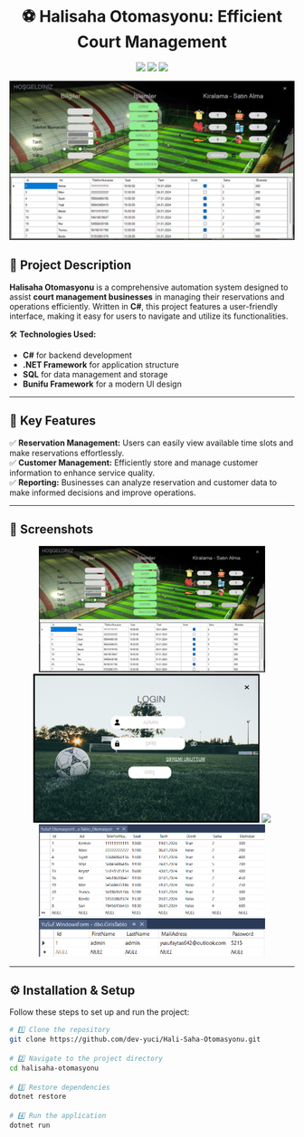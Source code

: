 <h1 align="center">⚽ Halisaha Otomasyonu: Efficient Court Management</h1>

<p align="center">
  <img src="https://img.shields.io/github/languages/top/dev-yuci/Hali-Saha-Otomasyonu?style=for-the-badge">
  <img src="https://img.shields.io/github/repo-size/dev-yuci/Hali-Saha-Otomasyonu?style=for-the-badge">
  <img src="https://img.shields.io/github/stars/dev-yuci/Hali-Saha-Otomasyonu?style=for-the-badge">
</p>

<p align="center">
  <img src="https://github.com/dev-yuci/Hali-Saha-Otomasyonu/blob/master/KarsilamaEkrani.png" alt="Project Banner">
</p>

## 🌟 **Project Description**  

**Halisaha Otomasyonu** is a comprehensive automation system designed to assist **court management businesses** in managing their reservations and operations efficiently. Written in **C#**, this project features a user-friendly interface, making it easy for users to navigate and utilize its functionalities.  

🛠 **Technologies Used:**  
- **C#** for backend development  
- **.NET Framework** for application structure  
- **SQL** for data management and storage  
- **Bunifu Framework** for a modern UI design  

---

## 🚀 **Key Features**  
✅ **Reservation Management:** Users can easily view available time slots and make reservations effortlessly.  
✅ **Customer Management:** Efficiently store and manage customer information to enhance service quality.  
✅ **Reporting:** Businesses can analyze reservation and customer data to make informed decisions and improve operations.  

---

## 📸 **Screenshots**  
<p align="center">
  <img src="https://github.com/dev-yuci/Hali-Saha-Otomasyonu/blob/master/KarsilamaEkrani.png" width="400">
  <img src="https://github.com/dev-yuci/Hali-Saha-Otomasyonu/blob/master/GirisEkrani.png" width="400">
  <img src="https://github.com/dev-yuci/Hali-Saha-Otomasyonu/blob/master/%C4%B0statistik.png" width="400">
  <img src="https://github.com/dev-yuci/Hali-Saha-Otomasyonu/blob/master/Tablo_Otomasyon.png" width="400">
  <img src="https://github.com/dev-yuci/Hali-Saha-Otomasyonu/blob/master/Giris_Tablo.png" width="400">
</p>

---

## ⚙️ **Installation & Setup**  

Follow these steps to set up and run the project:  

```bash
# 1️⃣ Clone the repository
git clone https://github.com/dev-yuci/Hali-Saha-Otomasyonu.git

# 2️⃣ Navigate to the project directory
cd halisaha-otomasyonu

# 3️⃣ Restore dependencies
dotnet restore

# 4️⃣ Run the application
dotnet run

